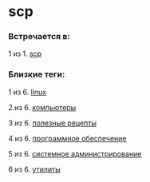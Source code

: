 # scp

### Встречается в:

1 из 1. [scp](../Компьютеры%20и%20софт/Утилиты/SCP.md)


### Близкие теги:

1 из 6. [linux](../__tags/linux.md)

2 из 6. [компьютеры](../__tags/kompytery.md)

3 из 6. [полезные рецепты](../__tags/poleznye_retsepty.md)

4 из 6. [программное обеспечение](../__tags/programmnoe_obespechenie.md)

5 из 6. [системное администрирование](../__tags/sistemnoe_administrirovanie.md)

6 из 6. [утилиты](../__tags/utility.md)

